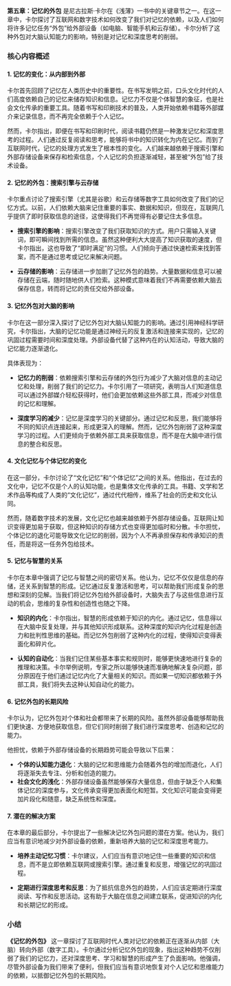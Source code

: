 **第五章：记忆的外包** 是尼古拉斯·卡尔在《浅薄》一书中的关键章节之一。在这一章中，卡尔探讨了互联网和数字技术如何改变了我们对记忆的依赖，以及人们如何将许多记忆任务“外包”给外部设备（如电脑、智能手机和云存储）。卡尔分析了这种外包对大脑认知能力的影响，特别是对记忆和深度思考的削弱。

### 核心内容概述

#### 1. **记忆的变化：从内部到外部**
卡尔首先回顾了记忆在人类历史中的重要性。在书写发明之前，口头文化时代的人们高度依赖自己的记忆来储存知识和信息。记忆力不仅是个体智慧的象征，也是社会文化传承的重要工具。随着书写和印刷技术的普及，人类开始依赖书籍等外部媒介来记录信息，而不再完全依赖于个人记忆。

然而，卡尔指出，即便在书写和印刷时代，阅读书籍仍然是一种激发记忆和深度思考的过程。人们通过反复阅读和思考，能够将书中的知识转化为内在记忆。而到了互联网时代，记忆的处理方式发生了根本性的变化。人们越来越依赖于搜索引擎和外部存储设备来保存和检索信息，个人记忆的负担逐渐减轻，甚至被“外包”给了技术设备。

#### 2. **记忆的外包：搜索引擎与云存储**
卡尔重点讨论了搜索引擎（尤其是谷歌）和云存储等数字工具如何改变了我们的记忆方式。以前，人们依赖大脑来记住重要的事实、数据和知识，但现在，互联网几乎提供了即时获取信息的途径，这使得我们不再觉得有必要记住太多信息。

- **搜索引擎的影响**：搜索引擎改变了我们获取知识的方式。用户只需输入关键词，即可瞬间找到所需的信息。虽然这种便利大大提高了知识获取的速度，但卡尔指出，这也导致了“即时满足”的习惯。人们倾向于通过快速检索来找到答案，而不是通过思考或记忆来解决问题。
  
- **云存储的影响**：云存储进一步加剧了记忆外包的趋势。大量数据和信息可以被存储在云端，随时随地供人们检索。这种模式意味着我们不再需要依赖大脑去保存信息，转而将记忆的责任交给外部设备。

#### 3. **记忆外包对大脑的影响**
卡尔在这一部分深入探讨了记忆外包对大脑认知能力的影响。通过引用神经科学研究，卡尔指出，大脑的记忆功能是通过神经元的反复激活和连接来实现的，记忆的巩固过程需要时间和深度处理。外部设备代替了这种内在的认知活动，导致大脑的记忆能力逐渐退化。

具体表现为：
- **记忆力的削弱**：依赖搜索引擎和云存储的外包行为减少了大脑对信息的主动记忆和处理，削弱了我们的记忆力。卡尔引用了一项研究，表明当人们知道信息可以通过外部媒介轻松获得时，他们会更加依赖这些外部工具，而减少对信息的记忆和理解。
  
- **深度学习的减少**：记忆是深度学习的关键部分。通过记忆和反思，我们能够将不同的知识点连接起来，形成更深入的理解。然而，记忆外包削弱了这种深度学习的过程。人们更倾向于依赖外部工具来获取信息，而不是在大脑中进行信息的整合和反思。

#### 4. **文化记忆与个体记忆的变化**
在这一部分，卡尔讨论了“文化记忆”和“个体记忆”之间的关系。他指出，在过去的文化中，记忆不仅是个人的认知功能，也是集体文化传承的工具。书籍、文学和艺术作品等构成了人类的“文化记忆”，通过代代相传，维系了社会的历史和文化认同。

然而，随着数字技术的发展，文化记忆也越来越依赖于外部存储设备。互联网让知识变得更加易于获取，但这种知识的存储方式也变得更加临时和分散。卡尔担忧，个体记忆的退化可能导致文化记忆的削弱，因为个人不再承担保存和传承知识的责任，而是将这一任务外包给技术。

#### 5. **记忆与智慧的关系**
卡尔在本章中强调了记忆与智慧之间的密切关系。他认为，记忆不仅仅是信息的存储，还关系到智慧的形成。记忆通过反复激活和思考，可以帮助我们形成复杂的思想和深刻的见解。当我们将记忆外包给外部设备时，大脑失去了与这些信息进行互动的机会，思维的复杂性和创造性也随之下降。

- **知识的内化**：卡尔指出，智慧的形成依赖于知识的内化。通过记忆，信息得以在大脑中反复处理，并与其他知识形成联系。这种深度的知识内化过程是创造力和批判性思维的基础。而记忆外包削弱了这种内化的过程，使得知识变得表面化和碎片化。
  
- **认知的自动化**：当我们记住某些基本事实和规则时，能够更快速地进行复杂的推理和决策。卡尔举例说明，专家之所以能够快速而准确地解决复杂问题，部分原因在于他们通过记忆内化了大量相关的知识。而如果一切知识都依赖于外部工具，我们将失去这种认知自动化的能力。

#### 6. **记忆外包的长期风险**
卡尔认为，记忆外包对个体和社会都带来了长期的风险。虽然外部设备能够帮助我们更快速、方便地获取信息，但它们同时削弱了我们进行深度思考、创造和记忆的能力。

他担忧，依赖于外部存储设备的长期趋势可能会导致以下后果：
- **个体的认知能力退化**：大脑的记忆和思维能力会随着外包的增加而退化，人们将逐渐失去专注、分析和创造的能力。
- **社会文化的浅化**：外部存储设备虽然能够保存大量信息，但由于缺乏个人和集体记忆的深度参与，文化传承变得更加表面化和短暂。文化知识可能会变得更加片段化和随意，缺乏系统性和深度。

#### 7. **潜在的解决方案**
在本章的最后部分，卡尔提出了一些解决记忆外包问题的潜在方案。他认为，我们应当有意识地减少对外部设备的依赖，重新培养大脑的记忆和深度思考能力。

- **培养主动记忆习惯**：卡尔建议，人们应当有意识地记住一些重要的知识和信息，而不是立即依赖互联网或搜索引擎。通过重复和反思，增强记忆的巩固过程。
  
- **定期进行深度思考和反思**：为了抵抗信息外包的趋势，人们应该定期进行深度阅读、写作和反思活动。这有助于大脑在信息之间建立联系，促进知识的内化和长期记忆的形成。

### 小结
**《记忆的外包》** 这一章探讨了互联网时代人类对记忆的依赖正在逐渐从内部（大脑）转向外部（数字工具）。卡尔通过分析记忆外包的现象，指出这种趋势不仅削弱了我们的记忆力，还对深度思考、学习和智慧的形成产生了负面影响。他强调，尽管外部设备为我们带来了便利，但我们应当有意识地恢复对个人记忆和思维能力的依赖，以抵御记忆外包的长期风险。